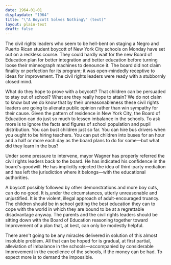 ```yaml
---
date: 1964-01-01
displaydate: "1964"
title: "\"A Boycott Solves Nothing\" (text)"
layout: plain-text
draft: false
---
```

The civil rights leaders who seem to be hell-bent on staging a Negro and Puerto Rican student boycott of New York City schools on Monday have set out on a reckless course. They could hardly wait for the new Board of Education plan for better integration and better education before turning loose their mimeograph machines to denounce it. The board did not claim finality or perfection for its program; it was open-mindedly receptive to ideas for improvement. The civil rights leaders were ready with a stubbornly closed mind.

What do they hope to prove with a boycott? That children can be persuaded to stay out of school? What are they really hope to attain? We do not claim to know but we do know that by their unreasonableness these civil rights leaders are going to alienate public opinion rather than win sympathy for their cause.
Given the pattern of residence in New York City, the Board of Education can do just so much to lessen imbalance in the schools. To ask more is to ignore the facts and figures of school population and pupil distribution. You can bust children just so far. You can hire bus drivers when you ought to be hiring teachers. You can put children into buses for an hour and a half or more each day as the board plans to do for some—but what did they learn in the bus?

Under some pressure to intervene, mayor Wagner has properly referred the civil rights leaders back to the board. He has indicated his confidence in the board's goodwill. He has implicitly rejected the idea of third-party mediation and has left the jurisdiction where it belongs—with the educational authorities.

A boycott possibly followed by other demonstrations and more boy cuts, can do no good. It is,under the circumstances, utterly unreasonable and unjustified. It is the violent, illegal approach of adult-encouraged truancy. The children should be in school getting the best education they can to cope with the world in which they are bound to be at a regrettable disadvantage anyway. The parents and the civil rights leaders should be sitting down with the Board of Education reasoning together toward Improvement of a plan that, at best, can only be modestly helpful.

There aren't going to be any miracles delivered in solution of this almost insoluble problem. All that can be hoped for is gradual, at first partial, alleviation of imbalance in the schools—accompanied by considerable Improvement in the excellence of the schools, if the money can be had. To expect more is to demand the impossible.
